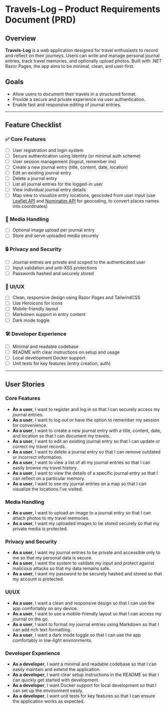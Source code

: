 # Travels-Log – Product Requirements Document (PRD)

## Overview

**Travels-Log** is a web application designed for travel enthusiasts to record and reflect on their journeys. Users can write and manage personal journal entries, track travel memories, and optionally upload photos. Built with .NET Razor Pages, the app aims to be minimal, clean, and user-first.

## Goals

- Allow users to document their travels in a structured format.
- Provide a secure and private experience via user authentication.
- Enable fast and responsive editing of journal entries.

---

## Feature Checklist

### ✅ Core Features

- [ ] User registration and login system
- [ ] Secure authentication using Identity (or minimal auth scheme)
- [ ] User session management (logout, remember me)
- [ ] Create a new journal entry (title, content, date, location)
- [ ] Edit an existing journal entry
- [ ] Delete a journal entry
- [ ] List all journal entries for the logged-in user
- [ ] View individual journal entry details
- [ ] Map view to visualize entry locations, geocoded from user input (use [Leaflet API](https://leafletjs.com/reference.html) and [Nominatim API](https://nominatim.org/) for geocoding, to convert places names into coordinates)

### 📸 Media Handling

- [ ] Optional image upload per journal entry
- [ ] Store and serve uploaded media securely

### 🔒 Privacy and Security

- [ ] Journal entries are private and scoped to the authenticated user
- [ ] Input validation and anti-XSS protections
- [ ] Passwords hashed and securely stored

### 🎨 UI/UX

- [ ] Clean, responsive design using Razor Pages and TailwindCSS
- [ ] Use Heroicons for icons
- [ ] Mobile-friendly layout
- [ ] Markdown support in entry content
- [ ] Dark mode toggle

### 🛠 Developer Experience

- [ ] Minimal and readable codebase
- [ ] README with clear instructions on setup and usage
- [ ] Local development Docker support
- [ ] Unit tests for key features (entry creation, auth)

---

## User Stories

### Core Features

- **As a user**, I want to register and log in so that I can securely access my journal entries.
- **As a user**, I want to log out or have the option to remember my session for convenience.
- **As a user**, I want to create a new journal entry with a title, content, date, and location so that I can document my travels.
- **As a user**, I want to edit an existing journal entry so that I can update or correct my travel records.
- **As a user**, I want to delete a journal entry so that I can remove outdated or incorrect information.
- **As a user**, I want to view a list of all my journal entries so that I can easily browse my travel history.
- **As a user**, I want to view the details of a specific journal entry so that I can reflect on a particular memory.
- **As a user**, I want to see my journal entries on a map so that I can visualize the locations I’ve visited.

### Media Handling

- **As a user**, I want to upload an image to a journal entry so that I can attach photos to my travel memories.
- **As a user**, I want my uploaded images to be stored securely so that my private media is protected.

### Privacy and Security

- **As a user**, I want my journal entries to be private and accessible only to me so that my personal data is secure.
- **As a user**, I want the system to validate my input and protect against malicious attacks so that my data remains safe.
- **As a user**, I want my password to be securely hashed and stored so that my account is protected.

### UI/UX

- **As a user**, I want a clean and responsive design so that I can use the app comfortably on any device.
- **As a user**, I want to use a mobile-friendly layout so that I can access my journal on the go.
- **As a user**, I want to format my journal entries using Markdown so that I can add rich text formatting.
- **As a user**, I want a dark mode toggle so that I can use the app comfortably in low-light environments.

### Developer Experience

- **As a developer**, I want a minimal and readable codebase so that I can easily maintain and extend the application.
- **As a developer**, I want clear setup instructions in the README so that I can quickly get started with development.
- **As a developer**, I want Docker support for local development so that I can set up the environment easily.
- **As a developer**, I want unit tests for key features so that I can ensure the application works as expected.
